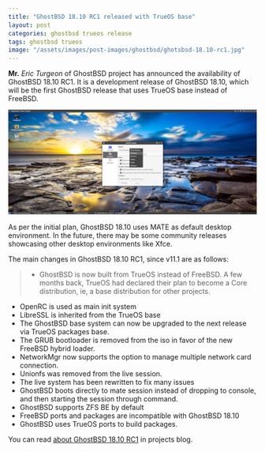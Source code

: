 ```yaml
---
title: "GhostBSD 18.10 RC1 released with TrueOS base"
layout: post
categories: ghostbsd trueos release
tags: ghostbsd trueos
image: "/assets/images/post-images/ghostbsd/ghotsbsd-18.10-rc1.jpg"
---
```

**Mr.** *Eric Turgeon* of GhostBSD project has announced the availability of GhostBSD 18.10 RC1. It is a development release of GhostBSD 18.10, which will be the first GhostBSD release that uses TrueOS base instead of FreeBSD.

![GhostBSD 18.10 Preview](/assets/images/post-images/ghostbsd/ghotsbsd-18.10-rc1.jpg)

As per the initial plan, GhostBSD 18.10 uses MATE as default desktop environment. In the future, there may be some community releases showcasing other desktop environments like Xfce.

The main changes in GhostBSD 18.10 RC1, since v11.1 are as follows:
> - GhostBSD is now built from TrueOS instead of FreeBSD. A few months back, TrueOS had declared their plan to become a Core distribution, ie, a base distribution for other projects.
- OpenRC is used as main init system
- LibreSSL is inherited from the TrueOS base
- The GhostBSD base system can now be upgraded to the next release via TrueOS packages base.
- The GRUB bootloader is removed from the iso in favor of the new FreeBSD hybrid loader.
- NetworkMgr now supports the option to manage multiple network card connection.
- Unionfs was removed from the live session.
- The live system has been rewritten to fix many issues
- GhostBSD boots directly to mate session instead of dropping to console, and then starting the session through command.
- GhostBSD supports ZFS BE by default
- FreeBSD ports and packages are incompatible with GhostBSD 18.10
- GhostBSD uses TrueOS ports to build packages.

You can read [about GhostBSD 18.10 RC1](http://ghostbsd.org/18.10_RC1_release_announcement) in projects blog.
